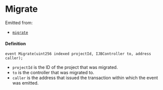 # Migrate

Emitted from:

* [`migrate`](/dev/api/v2/contracts/or-controllers/jbcontroller/write/migrate.md)

#### Definition

```
event Migrate(uint256 indexed projectId, IJBController to, address caller);
```

* `projectId` is the ID of the project that was migrated.
* `to` is the controller that was migrated to.
* `caller` is the address that issued the transaction within which the event was emitted.
